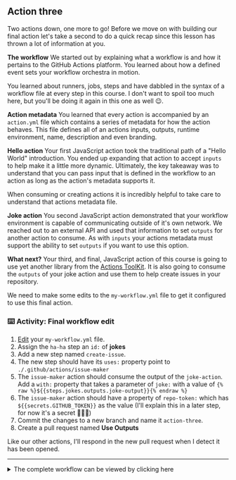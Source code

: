 ## Action three

Two actions down, one more to go! Before we move on with building our final action let's take a second to do a quick recap since this lesson has thrown a lot of information at you.

**The workflow**
We started out by explaining what a workflow is and how it pertains to the GitHub Actions platform. You learned about how a defined event sets your workflow orchestra in motion.

You learned about runners, jobs, steps and have dabbled in the syntax of a workflow file at every step in this course. I don't want to spoil too much here, but you'll be doing it again in this one as well 😉.

**Action metadata**
You learned that every action is accompanied by an `action.yml` file which contains a series of metadata for how the action behaves. This file defines all of an actions inputs, outputs, runtime environment, name, description and even branding.

**Hello action**
Your first JavaScript action took the traditional path of a "Hello World" introduction. You ended up expanding that action to accept `inputs` to help make it a little more dynamic. Ultimately, the key takeaway was to understand that you can pass input that is defined in the workflow to an action as long as the action's metadata supports it.

When consuming or creating actions it is incredibly helpful to take care to understand that actions metadata file.

**Joke action**
You second JavaScript action demonstrated that your workflow environment is capable of communicating outside of it's own network. We reached out to an external API and used that information to set `outputs` for another action to consume. As with `inputs` your actions metadata must support the ability to set `outputs` if you want to use this option.

**What next?**
Your third, and final, JavaScript action of this course is going to use yet another library from the [Actions ToolKit](https://github.com/actions/toolkit). It is also going to consume the `outputs` of your joke action and use them to help create issues in your repository.

We need to make some edits to the `my-workflow.yml` file to get it configured to use this final action.

### :keyboard: Activity: Final workflow edit

1. [Edit]({{workflowFile}}) your `my-workflow.yml` file.
2. Assign the `ha-ha` step an `id:` of **jokes**
3. Add a new step named `create-issue`.
4. The new step should have its `uses:` property point to `./.github/actions/issue-maker`
5. The `issue-maker` action should consume the output of the `joke-action`. Add a `with:` property that takes a parameter of `joke:` with a value of `{% raw %}${{steps.jokes.outputs.joke-output}}{% endraw %}`
6. The `issue-maker` action should have a property of `repo-token:` which has `${{secrets.GITHUB_TOKEN}}` as the value (I'll explain this in a later step, for now it's a secret 🤣🤷‍♂)
7. Commit the changes to a new branch and name it `action-three`.
8. Create a pull request named **Use Outputs**

Like our other actions, I'll respond in the new pull request when I detect it has been opened.

---

<details><summary>The complete workflow can be viewed by clicking here</summary>

```yaml
name: JS Actions

on:
  pull_request:
    types: [labeled]

jobs:
  action:
    runs-on: ubuntu-latest

    steps:
      - uses: actions/checkout@v1

      - name: hello-action
        uses: ./.github/actions/hello-world

      - name: ha-ha
        uses: ./.github/actions/joke-action
        id: jokes

      - name: create-issue
        uses: ./.github/actions/issue-maker
        with:
          repo-token: {% raw %}${{secrets.GITHUB_TOKEN}}{% endraw %}
          joke: {% raw %}${{steps.jokes.outputs.joke-output}}{% endraw %}
```

</details>
